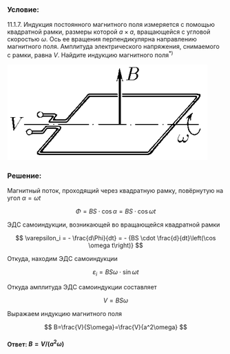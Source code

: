 ###  Условие:

$11.1.7.$ Индукция постоянного магнитного поля измеряется с помощью квадратной рамки, размеры которой $a × a$, вращающейся с угловой скоростью $\omega$. Ось ее вращения перпендикулярна направлению магнитного поля. Амплитуда электрического напряжения, снимаемого с рамки, равна $V$. Найдите индукцию магнитного поля$^{*)}$

![К задаче $11.1.7$|465x222, 45%](../../img/11.1.7/11.1.7.png)

###  Решение:

Магнитный поток, проходящий через квадратную рамку, повёрнутую на угол $\alpha=\omega t$

$$
\Phi = BS \cdot \cos\alpha = BS \cdot \cos \omega t
$$

ЭДС самоиндукции, возникающей во вращающейся квадратной рамки

$$
\varepsilon_i = - \frac{d\Phi}{dt} = - {BS \cdot \frac{d}{dt}\left(\cos \omega t\right)}
$$

Откуда, находим ЭДС самоиндукции

$$
\varepsilon_i = BS\omega \cdot \sin \omega t
$$

Откуда амплитуда ЭДС самоиндукции составляет

$$
V=BS\omega
$$

Выражаем индукцию магнитного поля

$$
B=\frac{V}{S\omega}=\frac{V}{a^2\omega}
$$

#### Ответ: $B = V /(a^2\omega )$